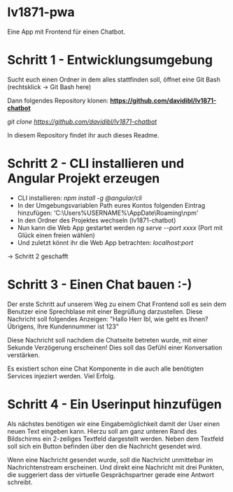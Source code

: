 # lv1871-pwa
Eine App mit Frontend für einen Chatbot.


# Schritt 1 - Entwicklungsumgebung

Sucht euch einen Ordner in dem alles stattfinden soll, öffnet eine Git Bash (rechtsklick -> Git Bash here)

Dann folgendes Repository klonen:
**https://github.com/davidibl/lv1871-chatbot**

*git clone https://github.com/davidibl/lv1871-chatbot*

In diesem Repository findet ihr auch dieses Readme.

# Schritt 2 - CLI installieren und Angular Projekt erzeugen

- CLI installieren: *npm install -g @angular/cli*
- In der Umgebungsvariablen Path eures Kontos folgenden Eintrag hinzufügen: 'C:\Users\%USERNAME%\AppDate\Roaming\npm'
- In den Ordner des Projektes wechseln (lv1871-chatbot)
- Nun kann die Web App gestartet werden *ng serve --port xxxx* (Port mit Glück einen freien wählen)
- Und zuletzt könnt ihr die Web App betrachten: *localhost:port*

-> Schritt 2 geschafft

# Schritt 3 - Einen Chat bauen :-)

Der erste Schritt auf unserem Weg zu einem Chat Frontend soll es sein dem Benutzer eine Sprechblase mit einer Begrüßung
darzustellen.
Diese Nachricht soll folgendes Anzeigen:
"Hallo Herr Ibl, wie geht es Ihnen? Übrigens, Ihre Kundennummer ist 123"

Diese Nachricht soll nachdem die Chatseite betreten wurde, mit einer Sekunde Verzögerung erscheinen! Dies soll
das Gefühl einer Konversation verstärken.

Es existiert schon eine Chat Komponente in die auch alle benötigten Services injeziert werden.
Viel Erfolg.


# Schritt 4 - Ein Userinput hinzufügen

Als nächstes benötigen wir eine Eingabemöglichkeit damit der User einen neuen Text eingeben kann.
Hierzu soll am ganz unteren Rand des Bildschirms ein 2-zeiliges Textfeld dargestellt werden.
Neben dem Textfeld soll sich ein Button befinden über den die Nachricht gesendet wird.

Wenn eine Nachricht gesendet wurde, soll die Nachricht unmittelbar im Nachrichtenstream erscheinen.
Und direkt eine Nachricht mit drei Punkten, die suggeriert dass der virtuelle Gesprächspartner
gerade eine Antwort schreibt.

